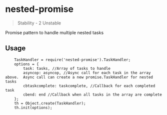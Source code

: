 nested-promise
============

> Stability - 2 Unstable

Promise pattern to handle multiple nested tasks

## Usage 

````
    TaskHandler = require('nested-promise').TaskHandler;
    options = {
        task: tasks, //Array of tasks to handle
        asyncop: asyncop, //Async call for each task in the array above.  Async call can create a new promise.TaskHandler for nested tasks
        cbtaskcomplete: taskcomplete, //Callback for each completed task
        cbend: end //Callback when all tasks in the array are complete
    };
    th = Object.create(TaskHandler);
    th.init(options);

````
